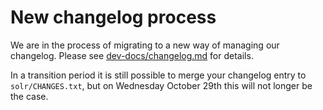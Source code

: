<!--
    Licensed to the Apache Software Foundation (ASF) under one or more
    contributor license agreements.  See the NOTICE file distributed with
    this work for additional information regarding copyright ownership.
    The ASF licenses this file to You under the Apache License, Version 2.0
    the "License"); you may not use this file except in compliance with
    the License.  You may obtain a copy of the License at

        http://www.apache.org/licenses/LICENSE-2.0

    Unless required by applicable law or agreed to in writing, software
    distributed under the License is distributed on an "AS IS" BASIS,
    WITHOUT WARRANTIES OR CONDITIONS OF ANY KIND, either express or implied.
    See the License for the specific language governing permissions and
    limitations under the License.
 -->
# New changelog process

We are in the process of migrating to a new way of managing our changelog. Please see [dev-docs/changelog.md](../dev-docs/changelog.md) for details.

In a transition period it is still possible to merge your changelog entry to `solr/CHANGES.txt`, but on Wednesday October 29th this will not longer be the case.
